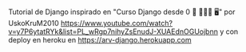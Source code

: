 Tutorial de Django inspirado en "Curso Django desde 0 🦄 👨🏻‍💻 🖥️" por UskoKruM2010
https://www.youtube.com/watch?v=y7P6ytatRYk&list=PL_wRgp7nihyZsEnudJ-XUAEdnOGUojbnn
y con deploy en heroku en https://arv-django.herokuapp.com

